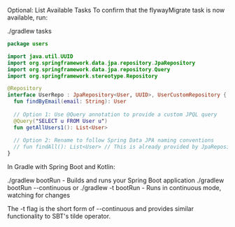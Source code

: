 Optional: List Available Tasks To confirm that the flywayMigrate task is now available, run:

./gradlew tasks


```kotlin
package users

import java.util.UUID
import org.springframework.data.jpa.repository.JpaRepository
import org.springframework.data.jpa.repository.Query
import org.springframework.stereotype.Repository

@Repository
interface UserRepo : JpaRepository<User, UUID>, UserCustomRepository {
  fun findByEmail(email: String): User
  
  // Option 1: Use @Query annotation to provide a custom JPQL query
  @Query("SELECT u FROM User u")
  fun getAllUsers1(): List<User>
  
  // Option 2: Rename to follow Spring Data JPA naming conventions
  // fun findAll(): List<User> // This is already provided by JpaRepository
}
```
In Gradle with Spring Boot and Kotlin:

./gradlew bootRun - Builds and runs your Spring Boot application
./gradlew bootRun --continuous or ./gradlew -t bootRun - Runs in continuous mode, watching for changes

The -t flag is the short form of --continuous and provides similar functionality to SBT's tilde operator.
